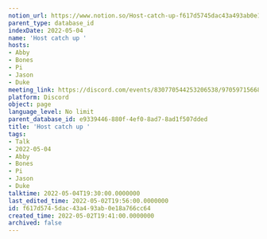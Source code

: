 ```yaml
---
notion_url: https://www.notion.so/Host-catch-up-f617d5745dac43a493ab0e18a766cc64
parent_type: database_id
indexDate: 2022-05-04
name: 'Host catch up '
hosts:
- Abby
- Bones
- Pi
- Jason
- Duke
meeting_link: https://discord.com/events/830770544253206538/970597156681568276
platform: Discord
object: page
language_level: No limit
parent_database_id: e9339446-880f-4ef0-8ad7-8ad1f507dded
title: 'Host catch up '
tags:
- Talk
- 2022-05-04
- Abby
- Bones
- Pi
- Jason
- Duke
talktime: 2022-05-04T19:30:00.0000000
last_edited_time: 2022-05-02T19:56:00.0000000
id: f617d574-5dac-43a4-93ab-0e18a766cc64
created_time: 2022-05-02T19:41:00.0000000
archived: false
---
```





